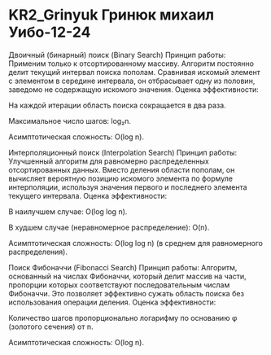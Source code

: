 # KR2_Grinyuk Гринюк михаил Уибо-12-24
Двоичный (бинарный) поиск (Binary Search)
Принцип работы: Применим только к отсортированному массиву. Алгоритм постоянно делит текущий интервал поиска пополам. Сравнивая искомый элемент с элементом в середине интервала, он отбрасывает одну из половин, заведомо не содержащую искомого значения.
Оценка эффективности:

На каждой итерации область поиска сокращается в два раза.

Максимальное число шагов: log₂n.

Асимптотическая сложность: O(log n).

Интерполяционный поиск (Interpolation Search)
Принцип работы: Улучшенный алгоритм для равномерно распределенных отсортированных данных. Вместо деления области пополам, он вычисляет вероятную позицию искомого элемента по формуле интерполяции, используя значения первого и последнего элемента текущего интервала.
Оценка эффективности:

В наилучшем случае: O(log log n).

В худшем случае (неравномерное распределение): O(n).

Асимптотическая сложность: O(log log n) (в среднем для равномерного распределения).

Поиск Фибоначчи (Fibonacci Search)
Принцип работы: Алгоритм, основанный на числах Фибоначчи, который делит массив на части, пропорции которых соответствуют последовательным числам Фибоначчи. Это позволяет эффективно сужать область поиска без использования операции деления.
Оценка эффективности:

Количество шагов пропорционально логарифму по основанию φ (золотого сечения) от n.

Асимптотическая сложность: O(log n).
